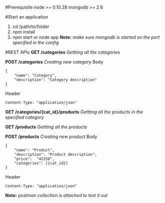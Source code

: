 #Prerequisite
node >= 0.10.28
mongodb >= 2.6

#Start an application
 1. cd  /path/to/folder
 2. npm install
 3. npm start or node app
**Note:** *make sure mongodb is started on the port specified in the config*

#REST APIs
**GET /categories**
*Gettting all the categories*

**POST /categories**
*Creating new category*
Body

    {
    	"name": "Category",
        "description": "Category description"
    }
Header

    Content-Type: "application/json"

**GET /categories/{cat_id}/products**
*Gettting all the products in the specified category*

**GET /products**
*Gettting all the products*

**POST /products**
*Creating new product*
Body

    {
    	"name": "Product",
        "description": "Product description",
        "price":  "42250",
        "categories": [{cat_id}]
    }
Header

    Content-Type: "application/json"

**Note:** *postman collection is attached to test it out*

